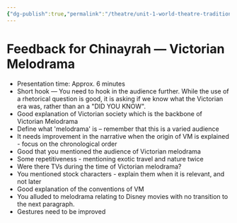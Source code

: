 ```yaml
---
{"dg-publish":true,"permalink":"/theatre/unit-1-world-theatre-traditions/feedback-on-world-theatre-traditions-presentations/","dgHomeLink":true,"dgPassFrontmatter":false,"dgShowLocalGraph":true}
---
```


# Feedback for Chinayrah — Victorian Melodrama
- Presentation time: Approx. 6 minutes
- Short hook — You need to hook in the audience further. While the use of a rhetorical question is good, it is asking if we know what the Victorian era was, rather than an a "DID YOU KNOW".
- Good explanation of Victorian society which is the backbone of Victorian Melodrama
- Define what 'melodrama' is – remember that this is a varied audience
- It needs improvement in the narrative when the origin of VM is explained - focus on the chronological order
- Good that you mentioned the audience of Victorian melodrama 
- Some repetitiveness - mentioning exotic travel and nature twice
- Were there TVs during the time of Victorian melodrama? 
- You mentioned stock characters - explain them when it is relevant, and not later
- Good explanation of the conventions of VM
- You alluded to melodrama relating to Disney movies with no transition to the next paragraph.
- Gestures need to be improved 